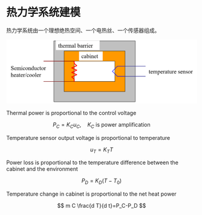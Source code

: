 # 热力学系统建模

热力学系统由一个理想绝热空间、一个电热丝、一个传感器组成。

![图 0](images/%E7%83%AD%E5%8A%9B%E5%AD%A6%E7%B3%BB%E7%BB%9F.png)  

Thermal power is proportional to the control voltage

$$
P_C=K_C u_C, \quad K_C \text { is power amplification }
$$

Temperature sensor output voltage is proportional to temperature

$$
u_T=K_T T
$$

Power loss is proportional to the temperature difference between the cabinet and the environment

$$
P_D=K_D\left(T-T_0\right)
$$

Temperature change in cabinet is proportional to the net heat power

$$
m C \frac{d T}{d t}=P_C-P_D
$$

